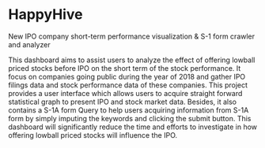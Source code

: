 # HappyHive
New IPO company short-term performance visualization &amp; S-1 form crawler and analyzer

This dashboard aims to assist users to analyze the effect of offering lowball priced stocks before IPO on the short term of the stock performance. 
It focus on companies going public during the year of 2018 and gather IPO filings data and stock performance data of these companies. 
This project provides a user interface which allows users to acquire straight forward statistical graph to present IPO and stock market data. 
Besides, it also contains a S-1A form Query to help users acquiring information from S-1A form by simply imputing the keywords and clicking the submit button. 
This dashboard will significantly reduce the time and efforts to investigate in how offering lowball priced stocks will influence the IPO.
